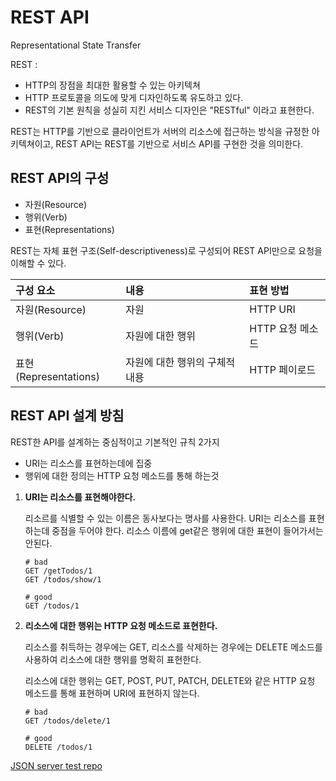 # REST API

Representational State Transfer

REST :

- HTTP의 장점을 최대한 활용할 수 있는 아키텍쳐
- HTTP 프로토콜을 의도에 맞게 디자인하도록 유도하고 있다.
- REST의 기본 원칙을 성실히 지킨 서비스 디자인은 "RESTful" 이라고 표현한다.

REST는 HTTP를 기반으로 클라이언트가 서버의 리소스에 접근하는 방식을 규정한 아키텍쳐이고, REST API는 REST를 기반으로 서비스 API를 구현한 것을 의미한다.



## REST API의 구성

- 자원(Resource)
- 행위(Verb)
- 표현(Representations)

REST는 자체 표현 구조(Self-descriptiveness)로 구성되어 
REST API만으로 요청을 이해할 수 있다.

| 구성 요소             | 내용                           | 표현 방법        |
| :-------------------- | :----------------------------- | :--------------- |
| 자원(Resource)        | 자원                           | HTTP URI         |
| 행위(Verb)            | 자원에 대한 행위               | HTTP 요청 메소드 |
| 표현(Representations) | 자원에 대한 행위의 구체적 내용 | HTTP 페이로드    |



## REST API 설계 방침

REST한 API를 설계하는 중심적이고 기본적인 규칙 2가지

- URI는 리소스를 표현하는데에 집중
- 행위에 대한 정의는 HTTP 요청 메소드를 통해 하는것



1. **URI는 리소스를 표현해야한다.**

   리소르를 식별할 수 있는 이름은 동사보다는 명사를 사용한다.
   URI는 리소스를 표현하는데 중점을 두어야 한다.
   리소스 이름에 get같은 행위에 대한 표현이 들어가서는 안된다.

   ```
   # bad
   GET /getTodos/1
   GET /todos/show/1
   
   # good
   GET /todos/1
   ```

2. **리소스에 대한 행위는 HTTP 요청 메소드로 표현한다.**

   리소스를 취득하는 경우에는 GET,
   리소스를 삭제하는 경우에는 DELETE 메소드를 사용하여
   리소스에 대한 행위를 명확히 표현한다.

   리소스에 대한 행위는 GET, POST, PUT, PATCH, DELETE와 같은 HTTP 요청 메소드를 통해 표현하며 URI에 표현하지 않는다.

   ```
   # bad
   GET /todos/delete/1
   
   # good
   DELETE /todos/1
   ```

[JSON server test repo](https://github.com/ilacilac/TIL/tree/master/javaScript/FC_FDS_16/test/JSONServer)



